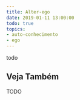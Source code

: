 ```yaml
---
title: Alter-ego
date: 2019-01-11 13:00:00
todo: true
topics:
- auto-conhecimento
- ego
---
```


todo

## Veja Também
TODO

